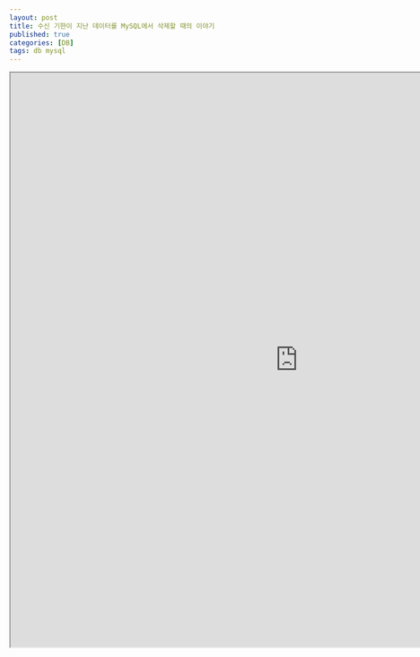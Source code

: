 ```yaml
---
layout: post
title: 수신 기한이 지난 데이터를 MySQL에서 삭제할 때의 이야기
published: true
categories: [DB]
tags: db mysql
---
```

<iframe width="1024" height="1024" src="https://docs.google.com/document/d/e/2PACX-1vRLotins2K_uOZjf5WoYmspWvcvq18ykWHb8ec9gEOpP2JbYk0uqb5zYUu05k7z1TD7iGNLMmp6-Xh6/pub?embedded=true"></iframe>   
   
   